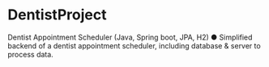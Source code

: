 # DentistProject
Dentist Appointment Scheduler (Java, Spring boot, JPA, H2)
● Simplified backend of a dentist appointment scheduler, including database & server to process data.
